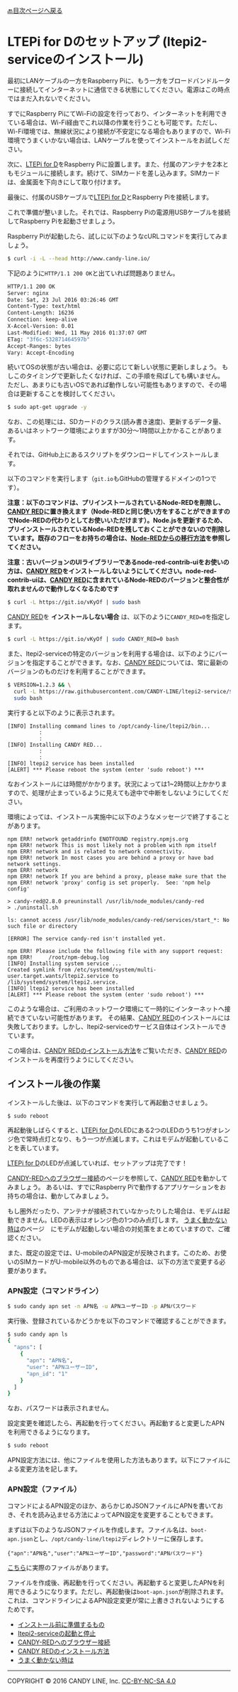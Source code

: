 [🔙目次ページへ戻る](README.md)

# LTEPi for Dのセットアップ (ltepi2-serviceのインストール)

最初にLANケーブルの一方をRaspberry Piに、もう一方をブロードバンドルーターに接続してインターネットに通信できる状態にしてください。電源はこの時点ではまだ入れないでください。

すでにRaspberry PiにてWi-Fiの設定を行っており、インターネットを利用できている場合は、Wi-Fi経由でこれ以降の作業を行うことも可能です。ただし、Wi-Fi環境では、無線状況により接続が不安定になる場合もありますので、Wi-Fi環境でうまくいかない場合は、LANケーブルを使ってインストールをお試しください。

次に、[LTEPi for D](http://www.candy-line.io/proandsv.html#ltepiford)をRaspberry Piに設置します。また、付属のアンテナを2本ともモジュールに接続します。続けて、SIMカードを差し込みます。SIMカードは、金属面を下向きにして取り付けます。

最後に、付属のUSBケーブルで[LTEPi for D](http://www.candy-line.io/proandsv.html#ltepiford)とRaspberry Piを接続します。

これで準備が整いました。それでは、Raspberry Piの電源用USBケーブルを接続してRaspberry Piを起動させましょう。

Raspberry Piが起動したら、試しに以下のようなcURLコマンドを実行してみましょう。

```bash
$ curl -i -L --head http://www.candy-line.io/
```

下記のように`HTTP/1.1 200 OK`と出ていれば問題ありません。
```bash
HTTP/1.1 200 OK
Server: nginx
Date: Sat, 23 Jul 2016 03:26:46 GMT
Content-Type: text/html
Content-Length: 16236
Connection: keep-alive
X-Accel-Version: 0.01
Last-Modified: Wed, 11 May 2016 01:37:07 GMT
ETag: "3f6c-532871464597b"
Accept-Ranges: bytes
Vary: Accept-Encoding
```

続いてOSの状態が古い場合は、必要に応じて新しい状態に更新しましょう。
もしこのタイミングで更新したくなければ、この手順を飛ばしても構いません。
ただし、あまりにも古いOSであれば動作しない可能性もありますので、その場合は更新することを検討してください。
```bash
$ sudo apt-get upgrade -y
```
なお、この処理には、SDカードのクラス(読み書き速度)、更新するデータ量、あるいはネットワーク環境によりますが30分〜1時間以上かかることがあります。

それでは、GitHub上にあるスクリプトをダウンロードしてインストールします。

以下のコマンドを実行します（`git.io`もGitHubの管理するドメインの1つです）。

**注意：以下のコマンドは、プリインストールされているNode-REDを削除し、[CANDY RED](https://github.com/dbaba/candy-red)に置き換えます（Node-REDと同じ使い方をすることができますのでNode-REDの代わりとしてお使いいただけます）。Node.jsを更新するため、プリインストールされているNode-REDを残しておくことができないので削除しています。既存のフローをお持ちの場合は、[Node-REDからの移行方法](Node-REDからの移行方法.md)を参照してください。**

**注意：古いバージョンのUIライブラリーであるnode-red-contrib-uiをお使いの方は、[CANDY RED](https://github.com/dbaba/candy-red)をインストールしないようにしてください。node-red-contrib-uiは、[CANDY RED](https://github.com/dbaba/candy-red)に含まれているNode-REDのバージョンと整合性が取れませんので動作しなくなるためです**

```bash
$ curl -L https://git.io/vKyOf | sudo bash
```

[CANDY RED](https://github.com/dbaba/candy-red)を **インストールしない場合** は、以下のように`CANDY_RED=0`を指定します。
```bash
$ curl -L https://git.io/vKyOf | sudo CANDY_RED=0 bash
```

また、ltepi2-serviceの特定のバージョンを利用する場合は、以下のようにバージョンを指定することができます。なお、[CANDY RED](https://github.com/dbaba/candy-red)については、常に最新のバージョンのものだけを利用することができます。
```bash
$ VERSION=1.2.3 && \
  curl -L https://raw.githubusercontent.com/CANDY-LINE/ltepi2-service/${VERSION}/install.sh | \
  sudo bash
```

実行すると以下のように表示されます。

    [INFO] Installing command lines to /opt/candy-line/ltepi2/bin...
              :
              :
    [INFO] Installing CANDY RED...
              :
              :
    [INFO] ltepi2 service has been installed
    [ALERT] *** Please reboot the system (enter 'sudo reboot') ***

なおインストールには時間がかかります。状況によっては1~2時間以上かかりますので、処理が止まっているように見えても途中で中断をしないようにしてください。

環境によっては、インストール実施中に以下のようなメッセージで終了することがあります。

    npm ERR! network getaddrinfo ENOTFOUND registry.npmjs.org
    npm ERR! network This is most likely not a problem with npm itself
    npm ERR! network and is related to network connectivity.
    npm ERR! network In most cases you are behind a proxy or have bad network settings.
    npm ERR! network 
    npm ERR! network If you are behind a proxy, please make sure that the
    npm ERR! network 'proxy' config is set properly.  See: 'npm help config'
    
    > candy-red@2.8.0 preuninstall /usr/lib/node_modules/candy-red
    > ./uninstall.sh
    
    ls: cannot access /usr/lib/node_modules/candy-red/services/start_*: No such file or directory
    
    [ERROR] The service candy-red isn't installed yet.
    
    npm ERR! Please include the following file with any support request:
    npm ERR!     /root/npm-debug.log
    [INFO] Installing system service ...
    Created symlink from /etc/systemd/system/multi-user.target.wants/ltepi2.service to /lib/systemd/system/ltepi2.service.
    [INFO] ltepi2 service has been installed
    [ALERT] *** Please reboot the system (enter 'sudo reboot') ***

このような場合は、ご利用のネットワーク環境にて一時的にインターネットへ接続できていない可能性があります。
その結果、[CANDY RED](https://github.com/dbaba/candy-red)のインストールには失敗しております。しかし、ltepi2-serviceのサービス自体はインストールできています。

この場合は、[CANDY REDのインストール方法](CANDY-REDのインストール方法.md)をご覧いただき、[CANDY RED](https://github.com/dbaba/candy-red)のインストールを再度行うようにしてください。

## インストール後の作業
インストールした後は、以下のコマンドを実行して再起動させましょう。

```bash
$ sudo reboot
```

再起動後しばらくすると、[LTEPi for D](http://www.candy-line.io/proandsv.html#ltepiford)のLEDにある2つのLEDのうち1つがオレンジ色で常時点灯となり、もう一つが点滅します。これはモデムが起動していることを表しています。

[LTEPi for D](http://www.candy-line.io/proandsv.html#ltepiford)のLEDが点滅していれば、セットアップは完了です！

[CANDY-REDへのブラウザー接続](CANDY-REDへのブラウザー接続.md)のページを参照して、[CANDY RED](https://github.com/dbaba/candy-red)を動かしてみましょう。
あるいは、すでにRaspberry Piで動作するアプリケーションをお持ちの場合は、動かしてみましょう。

もし圏外だったり、アンテナが接続されていなかったりした場合は、モデムは起動できません。LEDの表示はオレンジ色の1つのみ点灯します。
[うまく動かない時は](うまく動かない時は.md)のページ　にモデムが起動しない場合の対処策をまとめていますので、ご確認ください。

また、既定の設定では、U-mobileのAPN設定が反映されます。このため、お使いのSIMカードがU-mobile以外のものである場合は、以下の方法で変更する必要があります。

### APN設定（コマンドライン）

```bash
$ sudo candy apn set -n APN名 -u APNユーザーID -p APNパスワード
```

実行後、登録されているかどうかを以下のコマンドで確認することができます。
```bash
$ sudo candy apn ls
{
  "apns": [
    {
      "apn": "APN名",
      "user": "APNユーザーID",
      "apn_id": "1"
    }
  ]
}
```

なお、パスワードは表示されません。

設定変更を確認したら、再起動を行ってください。再起動すると変更したAPNを利用できるようになります。

```bash
$ sudo reboot
```

APN設定方法には、他にファイルを使用した方法もあります。以下にファイルによる変更方法を記します。

### APN設定（ファイル）

コマンドによるAPN設定のほか、あらかじめJSONファイルにAPNを書いておき、それを読み込ませる方法によってAPN設定を変更することもできます。

まずは以下のようなJSONファイルを作成します。ファイル名は、`boot-apn.json`とし、`/opt/candy-line/ltepi2`ディレクトリーに保存します。
```
{"apn":"APN名","user":"APNユーザーID","password":"APNパスワード"}
```
[こちら](systemd/boot-apn.json)に実際のファイルがあります。

ファイルを作成後、再起動を行ってください。再起動すると変更したAPNを利用できるようになります。ただし、再起動後は`boot-apn.json`が削除されます。これは、コマンドラインによるAPN設定変更が常に上書きされないようにするためです。

* [インストール前に準備するもの](インストール前に準備するもの.md)
* [ltepi2-serviceの起動と停止](ltepi2-serviceの起動と停止.md)
* [CANDY-REDへのブラウザー接続](CANDY-REDへのブラウザー接続.md)
* [CANDY REDのインストール方法](CANDY-REDのインストール方法.md)
* [うまく動かない時は](うまく動かない時は.md)

---
COPYRIGHT © 2016 CANDY LINE, Inc. [CC-BY-NC-SA 4.0](https://creativecommons.org/licenses/by-nc-sa/4.0/)
